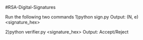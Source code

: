 #RSA-Digital-Signatures

Run the following two commands
1)python sign.py <filename>
Output: (N, e) <signature_hex>

2)python verifier.py <filename> <N> <e> <signature_hex>
Output: Accept/Reject
